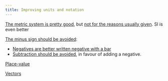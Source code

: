 ```yaml
---
title: Improving units and notation
---
```


[The metric system is pretty good](metric.html), but
[not for the reasons usually given](metric_red_herring.html). SI is even better

[The minus sign should be avoided](minus.html):

 - [Negatives are better written negative with a bar](negatives.html)
 - [Subtraction should be avoided](subtraction.html), in favour of adding a
   negative.

[Place-value](place_value.html)

[Vectors](projective_geometric_algebra.html)

